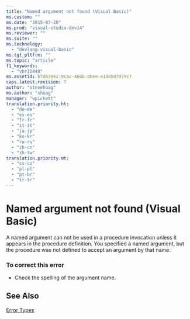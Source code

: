 ```yaml
---
title: "Named argument not found (Visual Basic)"
ms.custom: ""
ms.date: "2015-07-20"
ms.prod: "visual-studio-dev14"
ms.reviewer: ""
ms.suite: ""
ms.technology: 
  - "devlang-visual-basic"
ms.tgt_pltfrm: ""
ms.topic: "article"
f1_keywords: 
  - "vbrID448"
ms.assetid: b7d63962-9cac-466b-8bee-41debd7d79c7
caps.latest.revision: 7
author: "stevehoag"
ms.author: "shoag"
manager: "wpickett"
translation.priority.ht: 
  - "de-de"
  - "es-es"
  - "fr-fr"
  - "it-it"
  - "ja-jp"
  - "ko-kr"
  - "ru-ru"
  - "zh-cn"
  - "zh-tw"
translation.priority.mt: 
  - "cs-cz"
  - "pl-pl"
  - "pt-br"
  - "tr-tr"
---
```

# Named argument not found (Visual Basic)
A named argument can not be used in a procedure invocation unless it appears in the procedure definition. You specified a named argument, but the procedure was not defined to accept an argument by that name.  
  
### To correct this error  
  
-   Check the spelling of the argument name.  
  
## See Also  
 [Error Types](../../visual-basic/programming-guide/language-features/error-types.md)